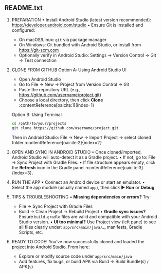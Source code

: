 README.txt
----------

1. PREPARATION
   • Install Android Studio (latest version recommended): https://developer.android.com/studio
   • Ensure Git is installed and configured:
     - On macOS/Linux: `git` via package manager
     - On Windows: Git bundled with Android Studio, or install from https://git-scm.com
     - Optionally verify in Android Studio: Settings → Version Control → Git → Test connection

2. CLONE FROM GITHUB
   Option A: Using Android Studio UI
     - Open Android Studio
     - Go to File → New → Project from Version Control → Git
     - Paste the repository URL (e.g., https://github.com/username/project.git)
     - Choose a local directory, then click **Clone** :contentReference[oaicite:1]{index=1}

   Option B: Using Terminal
     ```bash
     cd /path/to/your/projects
     git clone https://github.com/username/project.git
     ```
     Then in Android Studio: File → New → Import Project → select cloned folder :contentReference[oaicite:2]{index=2}

3. OPEN AND SYNC IN ANDROID STUDIO
   • Once cloned/imported, Android Studio will auto-detect it as a Gradle project.
   • If not, go to: File → Sync Project with Gradle Files.
   • If file structure appears empty, click the **Refresh** icon in the Gradle panel :contentReference[oaicite:3]{index=3}.

4. RUN THE APP
   • Connect an Android device or start an emulator.
   • Select the app module (usually named `app`), then click ▶ **Run** or **Debug**.

5. TIPS & TROUBLESHOOTING
   • **Missing dependencies or errors?** Try:  
     - File → Sync Project with Gradle Files  
     - Build → Clean Project → Rebuild Project
   • **Gradle sync issues?** Ensure `build.gradle` files are valid and compatible with your Android Studio version.
   • **UI too minimal?** Use Project view (left pane) to see all files clearly under: `app/src/main/java/…`, manifests, Gradle Scripts, etc.

6. READY TO CODE!
   You’ve now successfully cloned and loaded the project into Android Studio. From here:
   - Explore or modify source code under `app/src/main/java`
   - Add features, fix bugs, or build APK via Build → Build Bundle(s) / APK(s)

